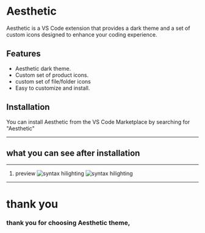 # Aesthetic

Aesthetic is a VS Code extension that provides a dark theme and a set of custom icons designed to enhance your coding experience.

## Features

- Aesthetic dark theme.
- Custom set of product icons.
- custom set of file/folder icons
- Easy to customize and install.

## Installation

You can install Aesthetic from the VS Code Marketplace by searching for "Aesthetic"

---

## what you can see after installation

---

1. preview
   ![syntax hilighting](https://raw.githubusercontent.com/hello-manoj/extra/main/images/preview.png)
   ![syntax hilighting](https://raw.githubusercontent.com/hello-manoj/extra/main/images/preview2.png)

---

# thank you

### thank you for choosing Aesthetic theme,
